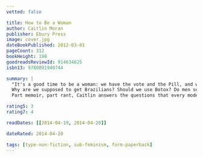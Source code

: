 ```yaml
---
vetted: false

title: How to Be a Woman
author: Caitlin Moran
publisher: Ebury Press
image: cover.jpg
dateBookPublished: 2012-03-01
pageCount: 312
bookHeight: 198
goodreadsReviewId: 914634625
isbn13: 9780091940744

summary: |
  "It's a good time to be a woman: we have the vote and the Pill, and we haven't been burnt as witches since 1727. However, a few nagging questions do remain…
  Why are we supposed to get Brazilians? Should we use Botox? Do men secretly hate us? And why does everyone ask you when you're going to have a baby?"
  Part memoir, part rant, Caitlin answers the questions that every modern woman is asking.

rating5: 3
rating7: 4

readDates: [[2014-04-19, 2014-04-20]]

dateRated: 2014-04-20

tags: [type-non-fiction, sub-feminism, form-paperback]
---
```

